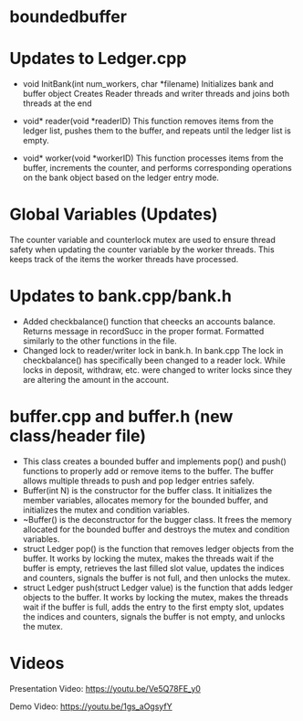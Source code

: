 # boundedbuffer
# Updates to Ledger.cpp
- void InitBank(int num_workers, char *filename)
Initializes bank and buffer object
Creates Reader threads and writer threads and joins both threads at the end

- void* reader(void *readerID)
 This function removes items from the ledger list, pushes them to the buffer, and repeats until the ledger list is empty.

- void* worker(void *workerID)
This function processes items from the buffer, increments the counter, and performs corresponding operations on the bank object based on the ledger entry mode.

# Global Variables (Updates)
The counter variable and counterlock mutex are used to ensure thread safety when updating the counter variable by the worker threads. This keeps track of the items the worker threads have processed.
# Updates to bank.cpp/bank.h
- Added checkbalance() function that cheecks an accounts balance. Returns message in recordSucc in the proper format. Formatted similarly to the other functions in the file.
- Changed lock to reader/writer lock in bank.h. In bank.cpp The lock in checkbalance() has specifically been changed to a reader lock. While locks in deposit, withdraw, etc. were changed to writer locks since they are altering the amount in the account.
 # buffer.cpp and buffer.h (new class/header file)
 - This class creates a bounded buffer and implements pop() and push() functions to properly add or remove items to the buffer. The buffer allows multiple threads to push and pop ledger entries safely.
- Buffer(int N) is the constructor for the buffer class. It initializes the member variables, allocates memory for the bounded buffer, and initializes the mutex and condition variables.
- ~Buffer() is the deconstructor for the bugger class. It frees the memory allocated for the bounded buffer and destroys the mutex and condition variables.
- struct Ledger pop() is the function that removes ledger objects from the buffer. It works by locking the mutex, makes the threads wait if the buffer is empty, retrieves the last filled slot value, updates the indices and counters, signals the buffer is not full, and then unlocks the mutex.
- struct Ledger push(struct Ledger value) is the function that adds ledger objects to the buffer. It works by locking the mutex, makes the threads wait if the buffer is full, adds the entry to the first empty slot, updates the indices and counters, signals the buffer is not empty, and unlocks the mutex.

# Videos
Presentation Video:
https://youtu.be/Ve5Q78FE_y0

Demo Video: 
https://youtu.be/1gs_aOgsyfY